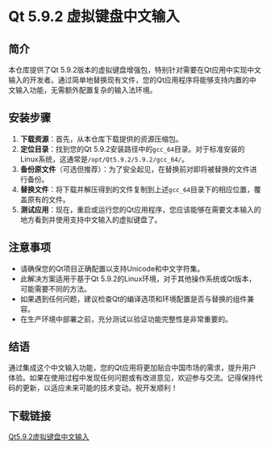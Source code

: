 # Qt 5.9.2 虚拟键盘中文输入

## 简介
本仓库提供了Qt 5.9.2版本的虚拟键盘增强包，特别针对需要在Qt应用中实现中文输入的开发者。通过简单地替换现有文件，您的Qt应用程序将能够支持内置的中文输入功能，无需额外配置复杂的输入法环境。

## 安装步骤
1. **下载资源**：首先，从本仓库下载提供的资源压缩包。
2. **定位目录**：找到您的Qt 5.9.2安装路径中的`gcc_64`目录。对于标准安装的Linux系统，这通常是`/opt/Qt5.9.2/5.9.2/gcc_64/`。
3. **备份原文件**（可选但推荐）：为了安全起见，在替换前对即将被替换的文件进行备份。
4. **替换文件**：将下载并解压得到的文件复制到上述`gcc_64`目录下的相应位置，覆盖原有的文件。
5. **测试应用**：现在，重启或运行您的Qt应用程序，您应该能够在需要文本输入的地方看到并使用支持中文输入的虚拟键盘了。

## 注意事项
- 请确保您的Qt项目正确配置以支持Unicode和中文字符集。
- 此解决方案适用于基于Qt 5.9.2的Linux环境，对于其他操作系统或Qt版本，可能需要不同的方法。
- 如果遇到任何问题，建议检查Qt的编译选项和环境配置是否与替换的组件兼容。
- 在生产环境中部署之前，充分测试以验证功能完整性是非常重要的。

## 结语
通过集成这个中文输入功能，您的Qt应用将更加贴合中国市场的需求，提升用户体验。如果在使用过程中发现任何问题或有改进意见，欢迎参与交流。记得保持代码的更新，以适应未来可能的技术变动。祝开发顺利！

## 下载链接

[Qt5.9.2虚拟键盘中文输入](https://pan.quark.cn/s/79bfdda5dc58)